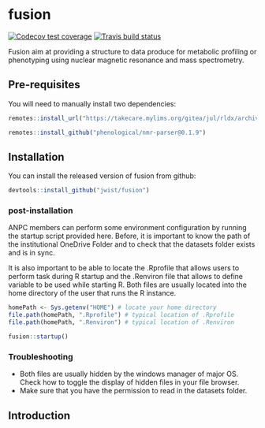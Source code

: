 
# fusion

<!-- badges: start -->
[![Codecov test coverage](https://codecov.io/gh/jwist/fusion/branch/master/graph/badge.svg)](https://codecov.io/gh/jwist/fusion?branch=master)
[![Travis build status](https://travis-ci.com/jwist/fusion.svg?branch=master)](https://travis-ci.com/jwist/fusion)
<!-- badges: end -->

Fusion aim at providing a structure to data produce for metabolic profiling or phenotyping using nuclear magnetic resonance and mass spectrometry. 

## Pre-requisites

You will need to manually install two dependencies:

```r
remotes::install_url("https://takecare.mylims.org/gitea/jul/rldx/archive/main.tar.gz")

remotes::install_github("phenological/nmr-parser@0.1.9")
```
## Installation

You can install the released version of fusion from github:

``` r
devtools::install_github("jwist/fusion")
```

### post-installation 

ANPC members can perform some environment configuration by running the startup script provided here. Before, it is important to know the path of the institutional OneDrive Folder and to check that the datasets folder exists and is in sync. 

It is also important to be able to locate the .Rprofile that allows users to perform task during R startup and the .Renviron file that allows to define variable to be used while starting R. Both files are usually located into the home directory of the user that runs the R instance.

``` r
homePath <- Sys.getenv("HOME") # locate your home directory
file.path(homePath, ".Rprofile") # typical location of .Rprofile
file.path(homePath, ".Renviron") # typical location of .Renviron

fusion::startup()
```

### Troubleshooting
 - Both files are usually hidden by the windows manager of major OS. Check how to toggle the display of hidden files in your file browser.
 - Make sure that you have the permission to read in the datasets folder.

## Introduction


